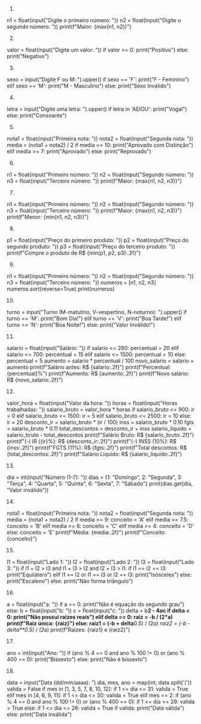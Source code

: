 1.
n1 = float(input("Digite o primeiro número: "))
n2 = float(input("Digite o segundo número: "))
print(f"Maior: {max(n1, n2)}")

2.
valor = float(input("Digite um valor: "))
if valor >= 0:
    print("Positivo")
else:
    print("Negativo")

3.
sexo = input("Digite F ou M: ").upper()
if sexo == 'F':
    print("F - Feminino")
elif sexo == 'M':
    print("M - Masculino")
else:
    print("Sexo Inválido")

4.
letra = input("Digite uma letra: ").upper()
if letra in 'AEIOU':
    print("Vogal")
else:
    print("Consoante")

5.
nota1 = float(input("Primeira nota: "))
nota2 = float(input("Segunda nota: "))
media = (nota1 + nota2) / 2
if media == 10:
    print("Aprovado com Distinção")
elif media >= 7:
    print("Aprovado")
else:
    print("Reprovado")

6.
n1 = float(input("Primeiro número: "))
n2 = float(input("Segundo número: "))
n3 = float(input("Terceiro número: "))
print(f"Maior: {max(n1, n2, n3)}")

7.
n1 = float(input("Primeiro número: "))
n2 = float(input("Segundo número: "))
n3 = float(input("Terceiro número: "))
print(f"Maior: {max(n1, n2, n3)}")
print(f"Menor: {min(n1, n2, n3)}")

8.
p1 = float(input("Preço do primeiro produto: "))
p2 = float(input("Preço do segundo produto: "))
p3 = float(input("Preço do terceiro produto: "))
print(f"Compre o produto de R$ {min(p1, p2, p3):.2f}")

9.
n1 = float(input("Primeiro número: "))
n2 = float(input("Segundo número: "))
n3 = float(input("Terceiro número: "))
numeros = [n1, n2, n3]
numeros.sort(reverse=True)
print(numeros)

10.
turno = input("Turno (M-matutino, V-vespertino, N-noturno): ").upper()
if turno == 'M':
    print("Bom Dia!")
elif turno == 'V':
    print("Boa Tarde!")
elif turno == 'N':
    print("Boa Noite!")
else:
    print("Valor Inválido!")

11.
salario = float(input("Salário: "))
if salario <= 280:
    percentual = 20
elif salario <= 700:
    percentual = 15
elif salario <= 1500:
    percentual = 10
else:
    percentual = 5
aumento = salario * percentual / 100
novo_salario = salario + aumento
print(f"Salário antes: R$ {salario:.2f}")
print(f"Percentual: {percentual}%")
print(f"Aumento: R$ {aumento:.2f}")
print(f"Novo salário: R$ {novo_salario:.2f}")

12.
valor_hora = float(input("Valor da hora: "))
horas = float(input("Horas trabalhadas: "))
salario_bruto = valor_hora * horas
if salario_bruto <= 900:
    ir = 0
elif salario_bruto <= 1500:
    ir = 5
elif salario_bruto <= 2500:
    ir = 10
else:
    ir = 20
desconto_ir = salario_bruto * (ir / 100)
inss = salario_bruto * 0.10
fgts = salario_bruto * 0.11
total_descontos = desconto_ir + inss
salario_liquido = salario_bruto - total_descontos
print(f"Salário Bruto: R$ {salario_bruto:.2f}")
print(f"(-) IR ({ir}%): R$ {desconto_ir:.2f}")
print(f"(-) INSS (10%): R$ {inss:.2f}")
print(f"FGTS (11%): R$ {fgts:.2f}")
print(f"Total descontos: R$ {total_descontos:.2f}")
print(f"Salário Líquido: R$ {salario_liquido:.2f}")

13.
dia = int(input("Número (1-7): "))
dias = {1: "Domingo", 2: "Segunda", 3: "Terça", 4: "Quarta", 5: "Quinta", 6: "Sexta", 7: "Sábado"}
print(dias.get(dia, "Valor inválido"))

14.
nota1 = float(input("Primeira nota: "))
nota2 = float(input("Segunda nota: "))
media = (nota1 + nota2) / 2
if media >= 9:
    conceito = 'A'
elif media >= 7.5:
    conceito = 'B'
elif media >= 6:
    conceito = 'C'
elif media >= 4:
    conceito = 'D'
else:
    conceito = 'E'
print(f"Média: {media:.2f}")
print(f"Conceito: {conceito}")

15.
l1 = float(input("Lado 1: "))
l2 = float(input("Lado 2: "))
l3 = float(input("Lado 3: "))
if l1 + l2 > l3 and l1 + l3 > l2 and l2 + l3 > l1:
    if l1 == l2 == l3:
        print("Equilátero")
    elif l1 == l2 or l1 == l3 or l2 == l3:
        print("Isósceles")
    else:
        print("Escaleno")
else:
    print("Não forma triângulo")

16.
a = float(input("a: "))
if a == 0:
    print("Não é equação do segundo grau")
else:
    b = float(input("b: "))
    c = float(input("c: "))
    delta = b**2 - 4*a*c
    if delta < 0:
        print("Não possui raízes reais")
    elif delta == 0:
        raiz = -b / (2*a)
        print(f"Raiz única: {raiz}")
    else:
        raiz1 = (-b + delta**0.5) / (2*a)
        raiz2 = (-b - delta**0.5) / (2*a)
        print(f"Raízes: {raiz1} e {raiz2}")

17.
ano = int(input("Ano: "))
if (ano % 4 == 0 and ano % 100 != 0) or (ano % 400 == 0):
    print("Bissexto")
else:
    print("Não é bissexto")

18.
data = input("Data (dd/mm/aaaa): ")
dia, mes, ano = map(int, data.split('/'))
valida = False
if mes in [1, 3, 5, 7, 8, 10, 12]:
    if 1 <= dia <= 31:
        valida = True
elif mes in [4, 6, 9, 11]:
    if 1 <= dia <= 30:
        valida = True
elif mes == 2:
    if (ano % 4 == 0 and ano % 100 != 0) or (ano % 400 == 0):
        if 1 <= dia <= 29:
            valida = True
    else:
        if 1 <= dia <= 28:
            valida = True
if valida:
    print("Data válida")
else:
    print("Data inválida")
